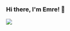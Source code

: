 ### Hi there, I'm Emre! 👋
<img align="center" src="https://github-readme-stats.anuraghazra1.vercel.app/api/top-langs/?username=emredv&layout=compact&theme=compact" />
